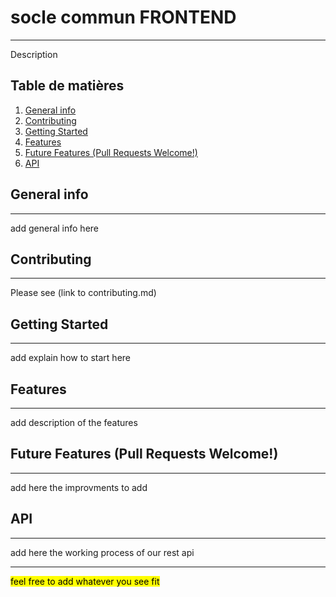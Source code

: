# socle commun FRONTEND

***
Description

## Table de matières
1. [General info](#general-info)
2. [Contributing](#contributing)
3. [Getting Started](#getting-started)
4. [Features](#features)
5. [Future Features (Pull Requests Welcome!)](#improvements)
6. [API](#backend)

## General info
***
add general info here

## Contributing
***
Please see (link to contributing.md)

## Getting Started
***
add explain how to start here

## Features
***
add description of the features

## Future Features (Pull Requests Welcome!)
***
add here the improvments to add

## API
***
add here the working process of our rest api

***
<mark>feel free to add whatever you see fit</mark>
